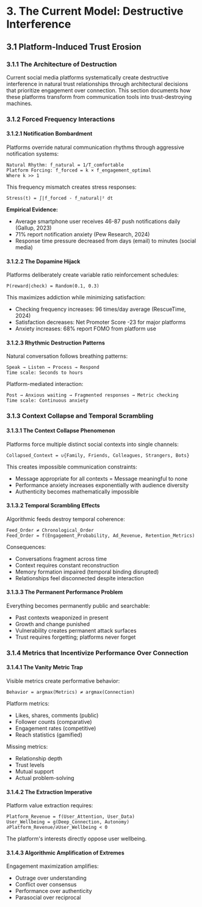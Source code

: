 # 3. The Current Model: Destructive Interference

## 3.1 Platform-Induced Trust Erosion

### 3.1.1 The Architecture of Destruction

Current social media platforms systematically create destructive interference in natural trust relationships through architectural decisions that prioritize engagement over connection. This section documents how these platforms transform from communication tools into trust-destroying machines.

### 3.1.2 Forced Frequency Interactions

#### 3.1.2.1 Notification Bombardment

Platforms override natural communication rhythms through aggressive notification systems:

```
Natural Rhythm: f_natural = 1/T_comfortable
Platform Forcing: f_forced = k × f_engagement_optimal
Where k >> 1
```

This frequency mismatch creates stress responses:

```
Stress(t) = ∫|f_forced - f_natural|² dt
```

**Empirical Evidence:**
- Average smartphone user receives 46-87 push notifications daily (Gallup, 2023)
- 71% report notification anxiety (Pew Research, 2024)
- Response time pressure decreased from days (email) to minutes (social media)

#### 3.1.2.2 The Dopamine Hijack

Platforms deliberately create variable ratio reinforcement schedules:

```
P(reward|check) = Random(0.1, 0.3)
```

This maximizes addiction while minimizing satisfaction:
- Checking frequency increases: 96 times/day average (RescueTime, 2024)
- Satisfaction decreases: Net Promoter Score -23 for major platforms
- Anxiety increases: 68% report FOMO from platform use

#### 3.1.2.3 Rhythmic Destruction Patterns

Natural conversation follows breathing patterns:
```
Speak → Listen → Process → Respond
Time scale: Seconds to hours
```

Platform-mediated interaction:
```
Post → Anxious waiting → Fragmented responses → Metric checking
Time scale: Continuous anxiety
```

### 3.1.3 Context Collapse and Temporal Scrambling

#### 3.1.3.1 The Context Collapse Phenomenon

Platforms force multiple distinct social contexts into single channels:

```
Collapsed_Context = ∪{Family, Friends, Colleagues, Strangers, Bots}
```

This creates impossible communication constraints:
- Message appropriate for all contexts = Message meaningful to none
- Performance anxiety increases exponentially with audience diversity
- Authenticity becomes mathematically impossible

#### 3.1.3.2 Temporal Scrambling Effects

Algorithmic feeds destroy temporal coherence:

```
Feed_Order ≠ Chronological_Order
Feed_Order = f(Engagement_Probability, Ad_Revenue, Retention_Metrics)
```

Consequences:
- Conversations fragment across time
- Context requires constant reconstruction
- Memory formation impaired (temporal binding disrupted)
- Relationships feel disconnected despite interaction

#### 3.1.3.3 The Permanent Performance Problem

Everything becomes permanently public and searchable:
- Past contexts weaponized in present
- Growth and change punished
- Vulnerability creates permanent attack surfaces
- Trust requires forgetting; platforms never forget

### 3.1.4 Metrics that Incentivize Performance Over Connection

#### 3.1.4.1 The Vanity Metric Trap

Visible metrics create performative behavior:

```
Behavior = argmax(Metrics) ≠ argmax(Connection)
```

Platform metrics:
- Likes, shares, comments (public)
- Follower counts (comparative)
- Engagement rates (competitive)
- Reach statistics (gamified)

Missing metrics:
- Relationship depth
- Trust levels
- Mutual support
- Actual problem-solving

#### 3.1.4.2 The Extraction Imperative

Platform value extraction requires:

```
Platform_Revenue = f(User_Attention, User_Data)
User_Wellbeing = g(Deep_Connection, Autonomy)
∂Platform_Revenue/∂User_Wellbeing < 0
```

The platform's interests directly oppose user wellbeing.

#### 3.1.4.3 Algorithmic Amplification of Extremes

Engagement maximization amplifies:
- Outrage over understanding
- Conflict over consensus  
- Performance over authenticity
- Parasocial over reciprocal

